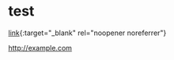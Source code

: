 # test
[link](http://example.com){:target="_blank" rel="noopener noreferrer"}

<a href="http://example.com" target="_blank">http://example.com</a>

